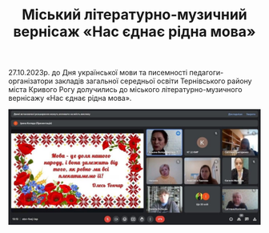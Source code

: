 ﻿---
title: Міський літературно-музичний вернісаж «Нас єднає рідна мова»
---

27.10.2023р. до Дня української мови та писемності педагоги-організатори закладів загальної середньої освіти Тернівського району міста Кривого Рогу долучились до міського літературно-музичного вернісажу «Нас єднає рідна мова».

![](image.jpg)
